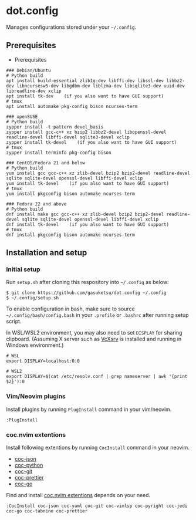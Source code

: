 # dot.config
Manages configurations stored under your `~/.config`.

## Prerequisites

* Prerequisites
```
### Debian/Ubuntu
# Python build
apt install build-essential zlib1g-dev libffi-dev libssl-dev libbz2-dev libncursesw5-dev libgdbm-dev liblzma-dev libsqlite3-dev uuid-dev libreadline-dev xclip
apt install tk-dev    (if you also want to have GUI support)
# tmux
apt install automake pkg-config bison ncurses-term

### openSUSE
# Python build
zypper install -t pattern devel_basis
zypper install gcc-c++ xz bzip2 libbz2-devel libopenssl-devel readline-devel libffi-devel sqlite3-devel xclip
zypper install tk-devel    (if you also want to have GUI support)
# tmux
zypper install terminfo pkg-config bison

### CentOS/Fedora 21 and below
# Python build
yum install gcc gcc-c++ xz zlib-devel bzip2 bzip2-devel readline-devel sqlite sqlite-devel openssl-devel libffi-devel xclip
yum install tk-devel    (if you also want to have GUI support)
# tmux
yum install pkgconfig bison automake ncurses-term

### Fedora 22 and above
# Python build
dnf install make gcc gcc-c++ xz zlib-devel bzip2 bzip2-devel readline-devel sqlite sqlite-devel openssl-devel libffi-devel xclip
dnf install tk-devel    (if you also want to have GUI support)
# tmux
dnf install pkgconfig bison automake ncurses-term
```

## Installation and setup

### Initial setup

Run `setup.sh` after cloning this respository into `~/.config` as below:

```
$ git clone https://github.com/gasuketsu/dot.config ~/.config
$ ~/.config/setup.sh
```

To enable configuration in bash, make sure to source `~/.config/bash/config.bash`
in your `.profile` or `.bashrc` after running setup script.

In WSL/WSL2 environment, you may also need to set `DISPLAY` for sharing clipboard.
(Assuming X server such as [VcXsrv](https://sourceforge.net/projects/vcxsrv/) is
installed and running in Windows environment.)

```
# WSL
export DISPLAY=localhost:0.0

# WSL2
export DISPLAY=$(cat /etc/resolv.conf | grep nameserver | awk '{print $2}'):0
```

### Vim/Neovim plugins

Install plugins by running ``PlugInstall`` command in your vim/neovim.

```
:PlugInstall
```

### coc.nvim extentions

Install following extentions by running ``CocInstall`` command in your neovim.

* [coc-json](https://github.com/neoclide/coc-json)
* [coc-python](https://github.com/neoclide/coc-python)
* [coc-git](https://github.com/neoclide/coc-git)
* [coc-prettier](https://github.com/neoclide/coc-prettier)
* [coc-go](https://github.com/josa42/coc-go)

Find and install [coc.nvim extentions](https://github.com/neoclide/coc.nvim#extensions) depends on your need.

```
:CocInstall coc-json coc-yaml coc-git coc-vimlsp coc-pyright coc-jedi coc-go coc-tabnine coc-prettier
```

